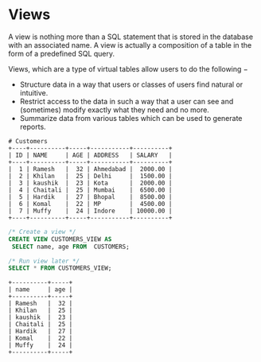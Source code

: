 # Views

A view is nothing more than a SQL statement that is stored in the database with an associated name. A view is actually a composition of a table in the form of a predefined SQL query.

Views, which are a type of virtual tables allow users to do the following −

* Structure data in a way that users or classes of users find natural or intuitive.
* Restrict access to the data in such a way that a user can see and (sometimes) modify exactly what they need and no more.
* Summarize data from various tables which can be used to generate reports.

```
# Customers
+----+----------+-----+-----------+----------+
| ID | NAME     | AGE | ADDRESS   | SALARY   |
+----+----------+-----+-----------+----------+
|  1 | Ramesh   |  32 | Ahmedabad |  2000.00 |
|  2 | Khilan   |  25 | Delhi     |  1500.00 |
|  3 | kaushik  |  23 | Kota      |  2000.00 |
|  4 | Chaitali |  25 | Mumbai    |  6500.00 |
|  5 | Hardik   |  27 | Bhopal    |  8500.00 |
|  6 | Komal    |  22 | MP        |  4500.00 |
|  7 | Muffy    |  24 | Indore    | 10000.00 |
+----+----------+-----+-----------+----------+
```

```sql
/* Create a view */
CREATE VIEW CUSTOMERS_VIEW AS
 SELECT name, age FROM  CUSTOMERS;

/* Run view later */
SELECT * FROM CUSTOMERS_VIEW;
```

```
+----------+-----+
| name     | age |
+----------+-----+
| Ramesh   |  32 |
| Khilan   |  25 |
| kaushik  |  23 |
| Chaitali |  25 |
| Hardik   |  27 |
| Komal    |  22 |
| Muffy    |  24 |
+----------+-----+
```
